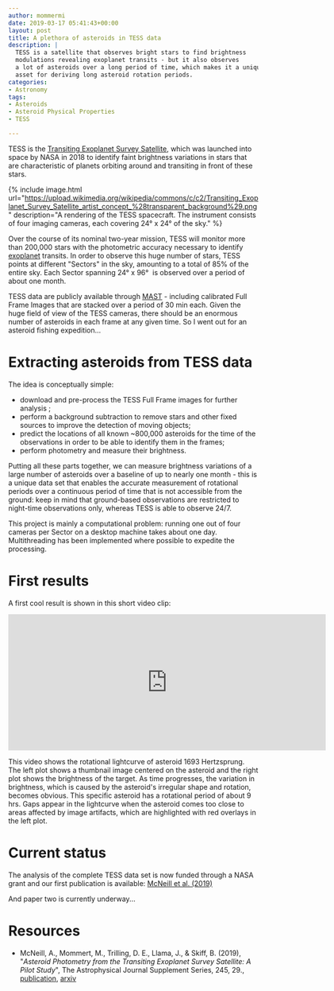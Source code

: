 ```yaml
---
author: mommermi
date: 2019-03-17 05:41:43+00:00
layout: post
title: A plethora of asteroids in TESS data
description: |
  TESS is a satellite that observes bright stars to find brightness
  modulations revealing exoplanet transits - but it also observes
  a lot of asteroids over a long period of time, which makes it a unique
  asset for deriving long asteroid rotation periods.
categories:
- Astronomy
tags:
- Asteroids
- Asteroid Physical Properties
- TESS

---
```


TESS is the [Transiting Exoplanet Survey Satellite](https://tess.mit.edu/), which was launched into space by NASA in 2018 to identify faint brightness variations in stars that are characteristic of planets orbiting around and transiting in front of these stars.

{% include image.html url="https://upload.wikimedia.org/wikipedia/commons/c/c2/Transiting_Exoplanet_Survey_Satellite_artist_concept_%28transparent_background%29.png" description="A rendering of the TESS spacecraft. The instrument consists of four imaging cameras, each covering 24° x 24° of the sky." %}

Over the course of its nominal two-year mission, TESS will monitor more than 200,000 stars with the photometric accuracy necessary to identify [exoplanet](https://en.wikipedia.org/wiki/Exoplanet) transits. In order to observe this huge number of stars, TESS points at different "Sectors" in the sky, amounting to a total of 85% of the entire sky. Each Sector spanning 24° x 96°  is observed over a period of about one month.

TESS data are publicly available through [MAST](https://archive.stsci.edu/tess/) - including calibrated Full Frame Images that are stacked over a period of 30 min each. Given the huge field of view of the TESS cameras, there should be an enormous number of asteroids in each frame at any given time. So I went out for an asteroid fishing expedition...

# Extracting asteroids from TESS data

The idea is conceptually simple:
  * download and pre-process the TESS Full Frame images for further analysis ;
  * perform a background subtraction to remove stars and other fixed sources to improve the detection of moving objects;
  * predict the locations of all known ~800,000 asteroids for the time of the observations in order to be able to identify them in the frames;
  * perform photometry and measure their brightness.

Putting all these parts together, we can measure brightness variations of a large number of asteroids over a baseline of up to nearly one month - this is a unique data set that enables the accurate measurement of rotational periods over a continuous period of time that is not accessible from the ground: keep in mind that ground-based observations are restricted to night-time observations only, whereas TESS is able to observe 24/7.

This project is mainly a computational problem: running one out of four cameras per Sector on a desktop machine takes about one day. Multithreading has been implemented where possible to expedite the processing.


# First results

A first cool result is shown in this short video clip:

<iframe title="vimeo-player" src="https://player.vimeo.com/video/323253379" width="640" height="274" frameborder="0" allowfullscreen></iframe>

This video shows the rotational lightcurve of asteroid 1693 Hertzsprung. The left plot shows a thumbnail image centered on the asteroid and the right plot shows the brightness of the target. As time progresses, the variation in brightness, which is caused by the asteroid's irregular shape and rotation, becomes obvious. This specific asteroid has a rotational period of about 9 hrs. Gaps appear in the lightcurve when the asteroid comes too close to areas affected by image artifacts, which are highlighted with red overlays in the left plot.

# Current status

The analysis of the complete TESS data set is now funded through a NASA grant and our first publication is available: [McNeill et al. (2019)](https://ui.adsabs.harvard.edu/abs/2019ApJS..245...29M/abstract)

And paper two is currently underway...

# Resources

* McNeill, A., Mommert, M., Trilling, D. E., Llama, J., & Skiff, B. (2019), "*Asteroid Photometry from the Transiting Exoplanet Survey Satellite: A Pilot Study*", The Astrophysical Journal Supplement Series, 245, 29., [publication](http://doi.org/10.3847/1538-4365/ab5223), [arxiv](http://arxiv.org/abs/1911.01495)